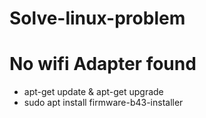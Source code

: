 # Solve-linux-problem
# No wifi Adapter found
  * apt-get update & apt-get upgrade 
  * sudo apt install firmware-b43-installer
